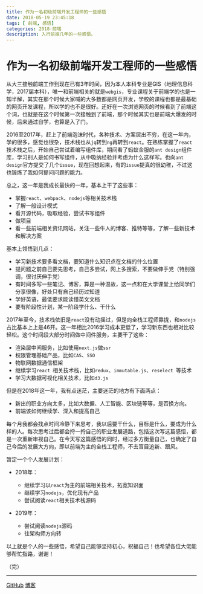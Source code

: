 ```yaml
---
title: 作为一名初级前端开发工程师的一些感悟
date: 2018-05-19 23:45:18
tags: [ 前端, 感悟]
categories: 2018·前端
description: 入行前端几年的一些感悟。
---
```


# 作为一名初级前端开发工程师的一些感悟

从大三接触前端工作到现在已有3年时间，因为本人本科专业是GIS（地理信息科学，2017届本科），唯一和前端相关的就是`webgis`，专业课程关于前端学的也是一知半解，其实在那个时候大家喊的大多数都是网页开发，学校的课程也都是最基础的网页开发课程，所以学的也不是很好。还好在一次浏览网页的时候看到了前端这个词，也就是在这个时候第一次接触到了前端，那个时候其实也是前端大爆发的时候，后来通过自学，也算是入了门。

2016至2017年，赶上了前端泡沫时代，各种技术、方案层出不穷，在这一年内，学的很多，感觉也很杂，技术栈也从`jq`转到`ng`再转到`react`。在熟练掌握了`react`技术栈之后，开始自己尝试着编写组件库，期间看了蚂蚁金服的`ant design`组件库，学习别人是如何书写组件，从中吸纳经验并考虑为什么这样写。也向`ant design`官方提交了几个`issue`，现在回想起来，有的`issue`提真的很幼稚，不过这也锻炼了我如何提问问题的能力。

总之，这一年是我成长最快的一年，基本上干了这些事：

- 掌握`react`、`webpack`、`nodejs`等相关技术栈
- 了解一般设计模式
- 看开源代码，吸取经验，尝试书写组件
- 做项目
- 看一些前端相关资讯网站，关注一些牛人的博客、推特等等，了解一些新技术和解决方案

基本上领悟到几点：

- 学习新技术要多看文档，要知道什么知识点在文档的什么位置
- 提问题之前自己要先思考，自己多尝试，网上多搜索，不要做伸手党（特别强调，很讨厌伸手党）
- 有时间多写一些笔记、博客，算是一种温故，这一点和在大学课堂上给同学们分享很像，好处只有自己经历过知道
- 学好英语，最低要求能读懂英文文档
- 要有阶段性计划，某一阶段学什么、干什么

2017年至今，技术栈依旧是`react`没有动摇过，但是向全栈工程师靠拢，和`nodejs`占比基本上上是46开。这一年相比2016学习成本更低了，学习新东西也相对比较轻松。这个时间段大部分时间做中间件服务，主要干了这些：

- 渲染层中间服务，比如使用`next.js`做`ssr`
- 权限管理基础产品，比如`CAS`、`SSO`
- 物联网数据通信框架
- 继续学习`react `相关技术栈，比如`redux`、`immutable.js`、`reselect `等技术
- 学习大数据可视化相关技术，比如`d3.js`

但是在2018年这一年，我有点迷茫，主要迷茫的地方有下面两点：

- 新出的职业方向太多，比如大数据、人工智能、区块链等等，是否换方向。
- 前端该如何继续学、深入和提高自己

每个月我都会找点时间冷静下来思考，我以后要干什么，目标是什么，要成为什么样的人。每次思考过后都会捋一捋自己的职业发展道路，包括这次写这篇感悟，都是一次重新审视自己。在今天写这篇感悟的同时，经过多方衡量自己，也确定了自己今后的发展大方向，即以前端为主的全栈工程师，不去盲目追新、跟风。

暂定一个个人发展计划：

- 2018年：
  - 继续学习以`react`为主的前端相关技术，拓宽知识面
  - 继续学习`nodejs`，优化现有产品
  - 尝试阅读`react`相关技术栈源码

- 2019年：
  - 尝试阅读`nodejs`源码
  - 往架构师方向转

以上就是个人的一些感悟，希望自己能够坚持初心，祝福自己！也希望各位大佬能够帮忙指路，谢谢！

（完）

-------------------------

[GitHub](https://github.com/godotdotdot)  [博客](https://blog.godotdotdot.com/)

